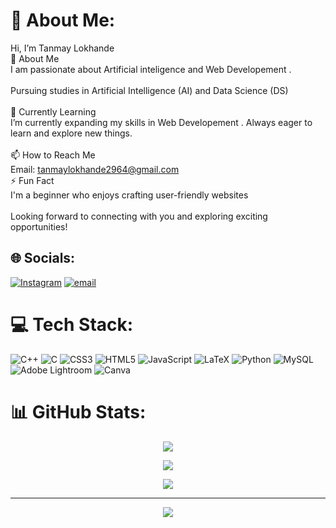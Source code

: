 # 💫 About Me:
 Hi, I’m Tanmay Lokhande<br>👀 About Me<br>I am passionate about Artificial inteligence and Web Developement .<br><br>Pursuing studies in Artificial Intelligence (AI) and Data Science (DS)<br><br>🌱 Currently Learning<br>I’m currently expanding my skills in Web Developement . Always eager to learn and explore new things.<br><br>📫 How to Reach Me<br>Email: tanmaylokhande2964@gmail.com<br>⚡ Fun Fact<br>I'm a beginner who enjoys crafting user-friendly websites<br><br>Looking forward to connecting with you and exploring exciting opportunities!


## 🌐 Socials:
[![Instagram](https://img.shields.io/badge/Instagram-%23E4405F.svg?logo=Instagram&logoColor=white)](https://instagram.com/tanmayylokhande)  [![email](https://img.shields.io/badge/Email-D14836?logo=gmail&logoColor=white)](mailto:tanmaylokhande2964@gmail.com) 

# 💻 Tech Stack:
![C++](https://img.shields.io/badge/c++-%2300599C.svg?style=for-the-badge&logo=c%2B%2B&logoColor=white) ![C](https://img.shields.io/badge/c-%2300599C.svg?style=for-the-badge&logo=c&logoColor=white) ![CSS3](https://img.shields.io/badge/css3-%231572B6.svg?style=for-the-badge&logo=css3&logoColor=white) ![HTML5](https://img.shields.io/badge/html5-%23E34F26.svg?style=for-the-badge&logo=html5&logoColor=white) ![JavaScript](https://img.shields.io/badge/javascript-%23323330.svg?style=for-the-badge&logo=javascript&logoColor=%23F7DF1E) ![LaTeX](https://img.shields.io/badge/latex-%23008080.svg?style=for-the-badge&logo=latex&logoColor=white) ![Python](https://img.shields.io/badge/python-3670A0?style=for-the-badge&logo=python&logoColor=ffdd54) ![MySQL](https://img.shields.io/badge/mysql-4479A1.svg?style=for-the-badge&logo=mysql&logoColor=white) ![Adobe Lightroom](https://img.shields.io/badge/Adobe%20Lightroom-31A8FF.svg?style=for-the-badge&logo=Adobe%20Lightroom&logoColor=white) ![Canva](https://img.shields.io/badge/Canva-%2300C4CC.svg?style=for-the-badge&logo=Canva&logoColor=white)
# 📊 GitHub Stats:
<div align="center">

  <img src="https://github-readme-stats.vercel.app/api?username=TanmayLokhande29&theme=dark&hide_border=false&include_all_commits=false&count_private=false" /><br/>

  <img src="https://nirzak-streak-stats.vercel.app/?user=TanmayLokhande29&theme=dark&hide_border=false" /><br/>

  <img src="https://github-readme-stats.vercel.app/api/top-langs/?username=TanmayLokhande29&theme=dark&hide_border=false&include_all_commits=false&count_private=false&layout=compact" />



---
[![](https://visitcount.itsvg.in/api?id=TanmayLokhande29&icon=0&color=0)](https://visitcount.itsvg.in)

<!-- Proudly created with GPRM ( https://gprm.itsvg.in ) -->
